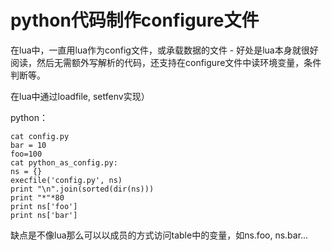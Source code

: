 # python代码制作configure文件

在lua中，一直用lua作为config文件，或承载数据的文件 -
好处是lua本身就很好阅读，然后无需额外写解析的代码，还支持在configure文件中读环境变量，条件判断等。

在lua中通过loadfile, setfenv实现）

python：

    
    
    cat config.py
    bar = 10
    foo=100
    cat python_as_config.py:
    ns = {}
    execfile('config.py', ns)
    print "\n".join(sorted(dir(ns)))
    print "*"*80
    print ns['foo']
    print ns['bar']

缺点是不像lua那么可以以成员的方式访问table中的变量，如ns.foo, ns.bar...

  

